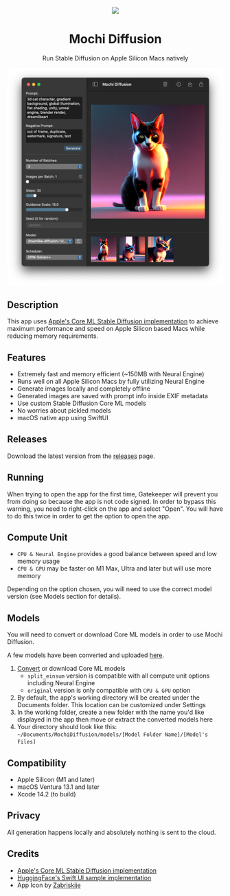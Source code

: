 <p align="center">
<img height="256" src="https://github.com/godly-devotion/mochi-diffusion/raw/main/Mochi Diffusion/Assets.xcassets/AppIcon.appiconset/AppIcon.png" />
</p>

<h1 align="center">Mochi Diffusion</h1>

<p align="center">Run Stable Diffusion on Apple Silicon Macs natively</p>

![Screenshot](.github/images/screenshot.png)

## Description

This app uses [Apple's Core ML Stable Diffusion implementation](https://github.com/apple/ml-stable-diffusion) to achieve maximum performance and speed on Apple Silicon based Macs while reducing memory requirements.

## Features

- Extremely fast and memory efficient (~150MB with Neural Engine)
- Runs well on all Apple Silicon Macs by fully utilizing Neural Engine
- Generate images locally and completely offline
- Generated images are saved with prompt info inside EXIF metadata
- Use custom Stable Diffusion Core ML models
- No worries about pickled models
- macOS native app using SwiftUI

## Releases

Download the latest version from the [releases](https://github.com/godly-devotion/mochi-diffusion/releases) page.

## Running

When trying to open the app for the first time, Gatekeeper will prevent you from doing so because the app is not code signed. In order to bypass this warning, you need to right-click on the app and select "Open". You will have to do this twice in order to get the option to open the app.

## Compute Unit

- `CPU & Neural Engine` provides a good balance between speed and low memory usage
- `CPU & GPU` may be faster on M1 Max, Ultra and later but will use more memory

Depending on the option chosen, you will need to use the correct model version (see Models section for details).

## Models

You will need to convert or download Core ML models in order to use Mochi Diffusion.

A few models have been converted and uploaded [here](https://huggingface.co/godly-devotion).

1. [Convert](https://github.com/apple/ml-stable-diffusion#-converting-models-to-core-ml) or download Core ML models
    - `split_einsum` version is compatible with all compute unit options including Neural Engine
    - `original` version is only compatible with `CPU & GPU` option
2. By default, the app's working directory will be created under the Documents folder. This location can be customized under Settings
3. In the working folder, create a new folder with the name you'd like displayed in the app then move or extract the converted models here
4. Your directory should look like this: `~/Documents/MochiDiffusion/models/[Model Folder Name]/[Model's Files]`

## Compatibility

- Apple Silicon (M1 and later)
- macOS Ventura 13.1 and later
- Xcode 14.2 (to build)

## Privacy

All generation happens locally and absolutely nothing is sent to the cloud.

## Credits

- [Apple's Core ML Stable Diffusion implementation](https://github.com/apple/ml-stable-diffusion)
- [HuggingFace's Swift UI sample implementation](https://github.com/huggingface/swift-coreml-diffusers)
- App Icon by [Zabriskije](https://github.com/Zabriskije)
